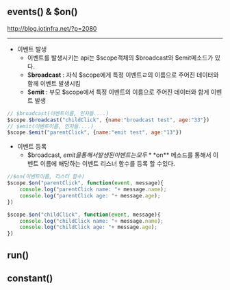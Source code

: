 ## events() & $on()

http://blog.iotinfra.net/?p=2080

---

* 이벤트 발생
  * 이벤트를 발생시키는 api는 $scope객체의 $broadcast와 $emit메소드가 있다. 
  * $**broadcast** : 자식 $scope에게 특정 이벤트ㄹ의 이름으로 주어진 데이터와 함께 이벤트 발생시킴
  * $**emit** : 부모 $scope에서 특정 이벤트의 이름으로 주어진 데이터와 함게 이벤트 발생

```js
// $broadcast(이벤트이름, 인자들....)
$scope.$broadcast("childClick", {name:"broadcast test", age:"33"})
// $emit(이벤트이름, 인자들....)
$scope.$emit("parentClick", {name:"emit test", age:"13"})
```



* 이벤트 등록
  * $broadcast, $emit을 통해서 발생된 이벤트는 모두 **$on** 메소드를 통해서 이벤트 이름에 해당하는 이벤트 리스너 함수를 등록 할 수있다. 

```js
//$on(이벤트이름, 리스터 함수)
$scope.$on("parentClick", function(event, message){
    console.log("parentClick name: "+ message.name);
    console.log("parentClick age: "+ message.age);
})

$scope.$on("childClick", function(event, message){
	console.log("childClick name: "+ message.name);
    console.log("childClick age: "+ message.age);          
})

```



## run()

## constant()